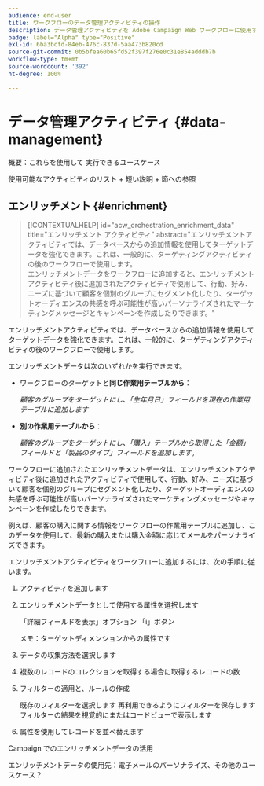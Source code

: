 ```yaml
---
audience: end-user
title: ワークフローのデータ管理アクティビティの操作
description: データ管理アクティビティを Adobe Campaign Web ワークフローに使用する方法を学ぶ
badge: label="Alpha" type="Positive"
exl-id: 6ba3bcfd-84eb-476c-837d-5aa473b820cd
source-git-commit: 0b5bfea60b65fd52f397f276e0c31e854adddb7b
workflow-type: tm+mt
source-wordcount: '392'
ht-degree: 100%

---
```


# データ管理アクティビティ {#data-management}

概要：これらを使用して
実行できるユースケース

使用可能なアクティビティのリスト + 短い説明 + 節への参照

## エンリッチメント {#enrichment}

>[!CONTEXTUALHELP]
>id="acw_orchestration_enrichment_data"
>title="エンリッチメント アクティビティ"
>abstract="エンリッチメントアクティビティでは、データベースからの追加情報を使用してターゲットデータを強化できます。これは、一般的に、ターゲティングアクティビティの後のワークフローで使用します。<br/>エンリッチメントデータをワークフローに追加すると、エンリッチメントアクティビティ後に追加されたアクティビティで使用して、行動、好み、ニーズに基づいて顧客を個別のグループにセグメント化したり、ターゲットオーディエンスの共感を呼ぶ可能性が高いパーソナライズされたマーケティングメッセージとキャンペーンを作成したりできます。"

エンリッチメントアクティビティでは、データベースからの追加情報を使用してターゲットデータを強化できます。これは、一般的に、ターゲティングアクティビティの後のワークフローで使用します。

エンリッチメントデータは次のいずれかを実行できます。

* ワークフローのターゲットと&#x200B;**同じ作業用テーブルから**：

   *顧客のグループをターゲットにし、「生年月日」フィールドを現在の作業用テーブルに追加します*

* **別の作業用テーブルから**：

   *顧客のグループをターゲットにし、「購入」テーブルから取得した「金額」フィールドと「製品のタイプ」フィールドを追加します*。

ワークフローに追加されたエンリッチメントデータは、エンリッチメントアクティビティ後に追加されたアクティビティで使用して、行動、好み、ニーズに基づいて顧客を個別のグループにセグメント化したり、ターゲットオーディエンスの共感を呼ぶ可能性が高いパーソナライズされたマーケティングメッセージやキャンペーンを作成したりできます。

例えば、顧客の購入に関する情報をワークフローの作業用テーブルに追加し、このデータを使用して、最新の購入または購入金額に応じてメールをパーソナライズできます。

エンリッチメントアクティビティをワークフローに追加するには、次の手順に従います。

1. アクティビティを追加します
1. エンリッチメントデータとして使用する属性を選択します

   「詳細フィールドを表示」オプション
「i」ボタン

   メモ：ターゲットディメンションからの属性です

1. データの収集方法を選択します
1. 複数のレコードのコレクションを取得する場合に取得するレコードの数
1. フィルターの適用と、ルールの作成

   既存のフィルターを選択します
再利用できるようにフィルターを保存します
フィルターの結果を視覚的にまたはコードビューで表示します

1. 属性を使用してレコードを並べ替えます

Campaign でのエンリッチメントデータの活用

エンリッチメントデータの使用先：電子メールのパーソナライズ、その他のユースケース？
